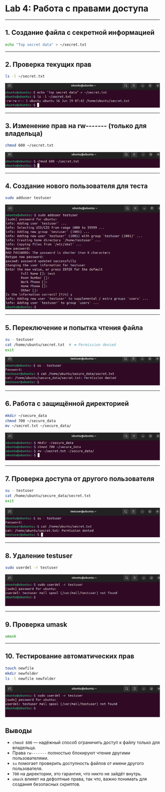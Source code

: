 # Lab 4: Работа с правами доступа

---

## 1. Создание файла с секретной информацией

```bash
echo "Top secret data" > ~/secret.txt
```

* * *

## 2. Проверка текущих прав

```bash
ls -l ~/secret.txt
```

![echo](images/echo.png)

* * *

## 3. Изменение прав на rw------- (только для владельца)

```bash
chmod 600 ~/secret.txt
```

![chmod](images/chmod.png)

* * *

## 4. Создание нового пользователя для теста

```bash
sudo adduser testuser
```

![add](images/add.png)

* * *

## 5. Переключение и попытка чтения файла

```bash
su - testuser
cat /home/ubuntu/secret.txt  # ➜ Permission denied
exit
```

![sec](images/sec.png)

* * *

## 6. Работа с защищённой директорией

```bash
mkdir ~/secure_data
chmod 700 ~/secure_data
mv ~/secret.txt ~/secure_data/
```

![mkdir](images/mkdir.png)

* * *

## 7. Проверка доступа от другого пользователя

```bash
su - testuser
cat /home/ubuntu/secure_data/secret.txt
exit
```

![permis](images/permis.png)

* * *

## 8. Удаление testuser

```bash
sudo userdel -r testuser
```

![del](images/del.png)

* * *

## 9. Проверка umask

```bash
umask
```

* * *

## 10. Тестирование автоматических прав

```bash
touch newfile
mkdir newfolder
ls -l newfile newfolder
```

![umask](images/del.png)


## Выводы

- `chmod 600` — надёжный способ ограничить доступ к файлу только для владельца.
- Права `rw-------` полностью блокируют чтение другими пользователями.
- `su` помогает проверить доступность файлов от имени другого пользователя.
- `700` на директории, это гарантия, что никто не зайдёт внутрь.
- `umask` влияет на дефолтные права, так что, важно понимать для создания безопасных скриптов.

